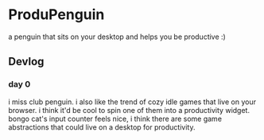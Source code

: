 # ProduPenguin
a penguin that sits on your desktop and helps you be productive :)

## Devlog
### day 0 


i miss club penguin. 
i also like the trend of cozy idle games that live on your browser. 
i think it'd be cool to spin one of them into a productivity widget.
bongo cat's input counter feels nice, i think there are some game abstractions that could live on a desktop for productivity. 

